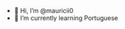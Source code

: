 - 👋 Hi, I’m @mauricii0
- 🌱 I’m currently learning Portuguese


<!---
mauricii0/mauricii0 is a ✨ special ✨ repository because its `README.md` (this file) appears on your GitHub profile.
You can click the Preview link to take a look at your changes.
--->
